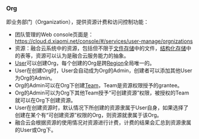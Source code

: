 ### Org
即业务部门（Organization），提供资源计费和访问控制功能：
- 团队管理的Web console页面是：https://cloud.d.xiaomi.net/console/#/services/user-manage/orgnizations
- 资源：融合云系统中的资源，包括但不限于[文件存储](http://docs.api.xiaomi.net/fds/)中的文件，[结构化存储](http://docs.api.xiaomi.net/sds/)中的表等，资源可以认为是融合云服务能力的抽象。
- [User](user.md)可以创建Org，每个创建的Org是跨[Region](region.md)全局唯一的。
- User在创建Org时，User会自动成为Org的Admin，创建者可以添加其他User为Org的Admin。
- Org的Admin可以在Org下创建[Team](Team.md)，Team是资源权限授予的grantee。
- Org的Admin可以为Org下其他Team授予“可创建资源”权限，被授权的Team就可以在Org下创建资源。
- User在创建资源时，默认情况下所创建的资源隶属于User自身，如果选择了创建在某个有“可创建资源”权限的Org，则资源就隶属于该Org。
- 融合云会根据资源的使用情况对资源进行计费，计费的结果会汇总到资源隶属的User或Org下。
